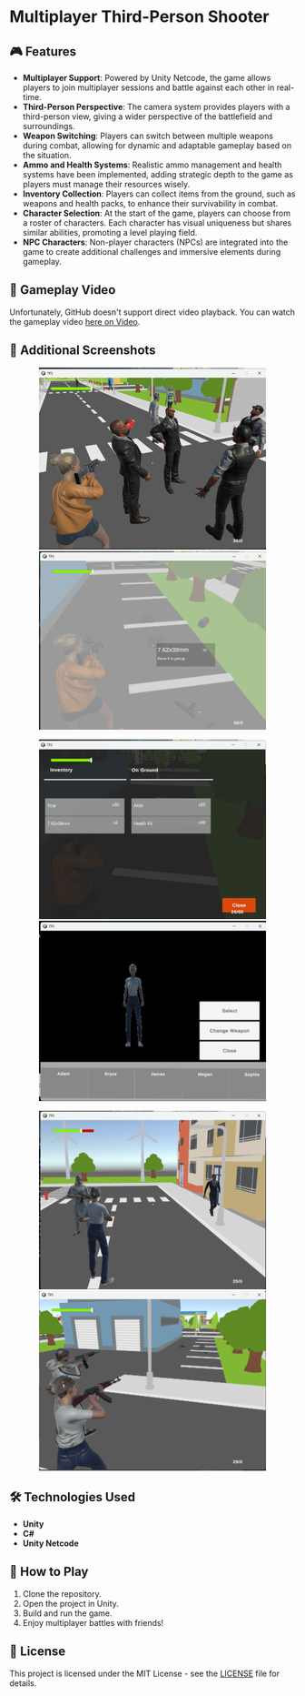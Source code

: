 # Multiplayer Third-Person Shooter


## 🎮 Features

- **Multiplayer Support**: Powered by Unity Netcode, the game allows players to join multiplayer sessions and battle against each other in real-time.
- **Third-Person Perspective**: The camera system provides players with a third-person view, giving a wider perspective of the battlefield and surroundings.
- **Weapon Switching**: Players can switch between multiple weapons during combat, allowing for dynamic and adaptable gameplay based on the situation.
- **Ammo and Health Systems**: Realistic ammo management and health systems have been implemented, adding strategic depth to the game as players must manage their resources wisely.
- **Inventory Collection**: Players can collect items from the ground, such as weapons and health packs, to enhance their survivability in combat.
- **Character Selection**: At the start of the game, players can choose from a roster of characters. Each character has visual uniqueness but shares similar abilities, promoting a level playing field.
- **NPC Characters**: Non-player characters (NPCs) are integrated into the game to create additional challenges and immersive elements during gameplay.

## 🎥 Gameplay Video

Unfortunately, GitHub doesn't support direct video playback. You can watch the gameplay video [here on Video](https://github.com/SERAP-KEREM/ThirdPerson/blob/main/Assets/GameImages/MultiplayerThird%20Person%20Shooter.mp4).

## 📸 Additional Screenshots

<p align="center">
  <img src="https://github.com/SERAP-KEREM/ThirdPerson/blob/main/Assets/GameImages/1.png" alt="Game Screenshot 1" width="400">
  <img src="https://github.com/SERAP-KEREM/ThirdPerson/blob/main/Assets/GameImages/2.png" alt="Game Screenshot 2" width="400">
</p>
<p align="center">
  <img src="https://github.com/SERAP-KEREM/ThirdPerson/blob/main/Assets/GameImages/3.png" alt="Game Screenshot 3" width="400">
  <img src="https://github.com/SERAP-KEREM/ThirdPerson/blob/main/Assets/GameImages/4.png" alt="Game Screenshot 4" width="400">
</p>
<p align="center">
  <img src="https://github.com/SERAP-KEREM/ThirdPerson/blob/main/Assets/GameImages/5.png" alt="Game Screenshot 5" width="400">
  <img src="https://github.com/SERAP-KEREM/ThirdPerson/blob/main/Assets/GameImages/6.png" alt="Game Screenshot 6" width="400">
</p> 

## 🛠 Technologies Used

- **Unity**
- **C#**
- **Unity Netcode**

## 🔧 How to Play

1. Clone the repository.
2. Open the project in Unity.
3. Build and run the game.
4. Enjoy multiplayer battles with friends!

## 📄 License

This project is licensed under the MIT License - see the [LICENSE](https://github.com/SERAP-KEREM/ThirdPerson/blob/main/MIT%20License.txt) file for details.

